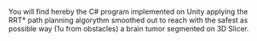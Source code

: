 You will find hereby the C# program implemented on Unity applying the RRT* path planning algorythm smoothed out to reach with the safest as possible way (1u from obstacles) a brain tumor segmented on 3D Slicer.
